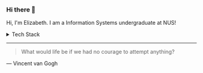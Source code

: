 ### Hi there 👋

<!--
**elizabethrakhibaby/elizabethrakhibaby** is a ✨ _special_ ✨ repository because its `README.md` (this file) appears on your GitHub profile.

Here are some ideas to get you started:

- 🔭 I’m currently working on ...
- 🌱 I’m currently learning ...
- 👯 I’m looking to collaborate on ...
- 🤔 I’m looking for help with ...
- 💬 Ask me about ...
- 📫 How to reach me: ...
- 😄 Pronouns: ...
- ⚡ Fun fact: ...
-->

Hi, I'm Elizabeth. I am a Information Systems undergraduate at NUS!

<details>
<summary>Tech Stack</summary>

|:)|
|-----------|
|     1| 
|     2| 
|     3| 


</details>


---
> What would life be if we had no courage to attempt anything?

— Vincent van Gogh
